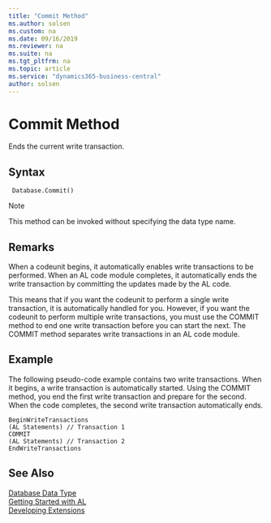 ```yaml
---
title: "Commit Method"
ms.author: solsen
ms.custom: na
ms.date: 09/16/2019
ms.reviewer: na
ms.suite: na
ms.tgt_pltfrm: na
ms.topic: article
ms.service: "dynamics365-business-central"
author: solsen
---
```

[//]: # (START>DO_NOT_EDIT)
[//]: # (IMPORTANT:Do not edit any of the content between here and the END>DO_NOT_EDIT.)
[//]: # (Any modifications should be made in the .xml files in the ModernDev repo.)
# Commit Method
Ends the current write transaction.


## Syntax
```
 Database.Commit()
```
> [!NOTE]  
> This method can be invoked without specifying the data type name.  



[//]: # (IMPORTANT: END>DO_NOT_EDIT)

## Remarks  
 When a codeunit begins, it automatically enables write transactions to be performed. When an AL code module completes, it automatically ends the write transaction by committing the updates made by the AL code.  

 This means that if you want the codeunit to perform a single write transaction, it is automatically handled for you. However, if you want the codeunit to perform multiple write transactions, you must use the COMMIT method to end one write transaction before you can start the next. The COMMIT method separates write transactions in an AL code module.  

## Example  
 The following pseudo-code example contains two write transactions. When it begins, a write transaction is automatically started. Using the COMMIT method, you end the first write transaction and prepare for the second. When the code completes, the second write transaction automatically ends.  

```  
BeginWriteTransactions  
(AL Statements) // Transaction 1  
COMMIT  
(AL Statements) // Transaction 2  
EndWriteTransactions   
```  

## See Also
[Database Data Type](database-data-type.md)  
[Getting Started with AL](../../devenv-get-started.md)  
[Developing Extensions](../../devenv-dev-overview.md)